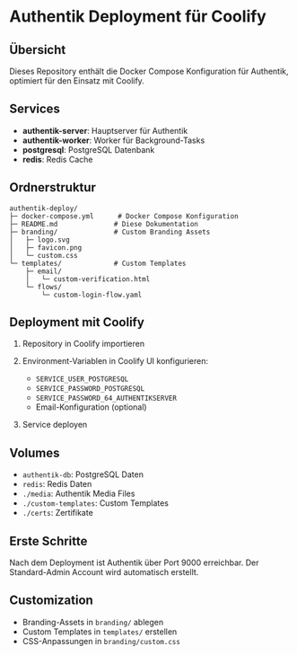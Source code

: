 # Authentik Deployment für Coolify

## Übersicht
Dieses Repository enthält die Docker Compose Konfiguration für Authentik, optimiert für den Einsatz mit Coolify.

## Services
- **authentik-server**: Hauptserver für Authentik
- **authentik-worker**: Worker für Background-Tasks  
- **postgresql**: PostgreSQL Datenbank
- **redis**: Redis Cache

## Ordnerstruktur
```
authentik-deploy/
├─ docker-compose.yml      # Docker Compose Konfiguration
├─ README.md              # Diese Dokumentation
├─ branding/              # Custom Branding Assets
│   ├─ logo.svg
│   ├─ favicon.png
│   └─ custom.css
└─ templates/             # Custom Templates
    ├─ email/
    │   └─ custom-verification.html
    └─ flows/
        └─ custom-login-flow.yaml
```

## Deployment mit Coolify

1. Repository in Coolify importieren
2. Environment-Variablen in Coolify UI konfigurieren:
   - `SERVICE_USER_POSTGRESQL`
   - `SERVICE_PASSWORD_POSTGRESQL`
   - `SERVICE_PASSWORD_64_AUTHENTIKSERVER`
   - Email-Konfiguration (optional)

3. Service deployen

## Volumes
- `authentik-db`: PostgreSQL Daten
- `redis`: Redis Daten
- `./media`: Authentik Media Files
- `./custom-templates`: Custom Templates
- `./certs`: Zertifikate

## Erste Schritte
Nach dem Deployment ist Authentik über Port 9000 erreichbar. Der Standard-Admin Account wird automatisch erstellt.

## Customization
- Branding-Assets in `branding/` ablegen
- Custom Templates in `templates/` erstellen
- CSS-Anpassungen in `branding/custom.css` 